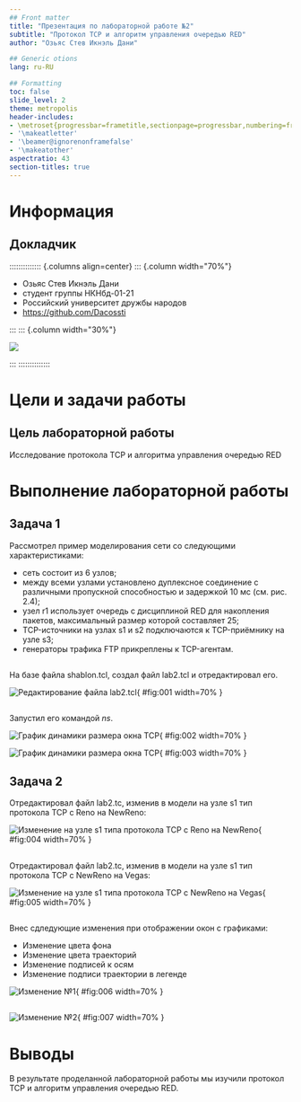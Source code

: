 ```yaml
---
## Front matter
title: "Презентация по лабораторной работе №2"
subtitle: "Протокол TCP и алгоритм управления очередью RED"
author: "Озьяс Стев Икнэль Дани"

## Generic otions
lang: ru-RU

## Formatting
toc: false
slide_level: 2
theme: metropolis
header-includes:
- \metroset{progressbar=frametitle,sectionpage=progressbar,numbering=fraction}
- '\makeatletter'
- '\beamer@ignorenonframefalse'
- '\makeatother'
aspectratio: 43
section-titles: true
---
```


# Информация

## Докладчик

:::::::::::::: {.columns align=center}
::: {.column width="70%"}

  * Озьяс Стев Икнэль Дани
  * студент группы НКНбд-01-21
  * Российский университет дружбы народов
  * <https://github.com/Dacossti>

:::
::: {.column width="30%"}

![](./image/ava.jpg)

:::
::::::::::::::

# Цели и задачи работы

## Цель лабораторной работы
 
Исследование протокола TCP и алгоритма управления очередью RED

# Выполнение лабораторной работы


## Задача 1

Рассмотрел пример моделирования сети со следующими характеристиками:

- сеть состоит из 6 узлов;
- между всеми узлами установлено дуплексное соединение с различными пропускной способностью и задержкой 10 мс (см. рис. 2.4);
- узел r1 использует очередь с дисциплиной RED для накопления пакетов, максимальный размер которой составляет 25;
- TCP-источники на узлах s1 и s2 подключаются к TCP-приёмнику на узле s3;
- генераторы трафика FTP прикреплены к TCP-агентам.

##

На базе файла shablon.tcl, создал файл lab2.tcl и отредактировал его.

![Редактирование файла lab2.tcl](image/image1.png){ #fig:001 width=70% }

##

Запустил его командой $ns$.

![График динамики размера окна TCP](image/image2.png){ #fig:002 width=70% }

![График динамики размера окна TCP](image/image3.png){ #fig:003 width=70% }


## Задача 2


Отредактировал файл lab2.tc, изменив в модели на узле s1 тип протокола TCP с Reno на NewReno:

![Изменение на узле s1 типа протокола TCP с Reno на NewReno](image/image4.png){ #fig:004 width=70% }

##

Отредактировал файл lab2.tc, изменив в модели на узле s1 тип протокола TCP с NewReno на Vegas:

![Изменение на узле s1 типа протокола TCP с NewReno на Vegas](image/image5.png){ #fig:005 width=70% }

##

Внес сдледующие изменения при отображении окон с графиками:

- Изменение цвета фона
- Изменение цвета траекторий
- Изменение подписей к осям
- Изменение подписи траектории в легенде

![Изменение №1](image/image6.png){ #fig:006 width=70% }

##

![Изменение №2](image/image7.png){ #fig:007 width=70% }

##


# Выводы

В результате проделанной лабораторной работы мы изучили протокол TCP и алгоритм управления очередью RED.